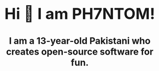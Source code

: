 <div align="center" style="font-size: 24px;">
  <h1>Hi 👋 I am PH7NTOM!</h1>
  <h3>I am a 13-year-old Pakistani who creates open-source software for fun.</h3>
</div>
